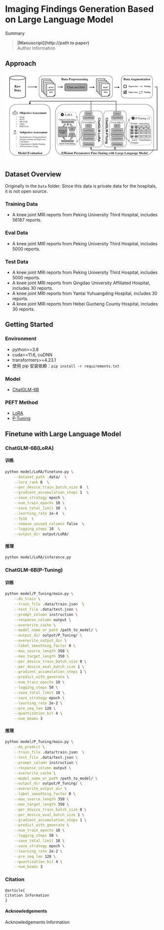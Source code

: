 # Imaging Findings Generation Based on Large Language Model

Summary

>**[Manuscript](http://path to paper)** \
> Author Information


## Approach
![图片描述](examples/DeepLearning_Workflow.png)

## Dataset Overview
Originally in the `Data` folder. Since this data is private data for the hospitals, it is not open source.

### Training Data
- A knee joint MRI reports from Peking University Third Hospital, includes 56187 reports.

### Eval Data
- A knee joint MRI reports from Peking University Third Hospital, includes 5000 reports.

### Test Data
- A knee joint MRI reports from Peking University Third Hospital, includes 5000 reports.
- A knee joint MRI reports from Qingdao University Affiliated Hospital, includes 30 reports.
- A knee joint MRI reports from Yantai Yuhuangding Hospital, includes 30 reports.
- A knee joint MRI reports from Hebei Gucheng County Hospital, includes 30 reports.

## Getting Started
### Environment
- python>=3.8
- cuda>=11.6, cuDNN
- transformers>=4.23.1
- 使用 pip 安装依赖：`pip install -r requirements.txt`

### Model
- [ChatGLM-6B](https://huggingface.co/THUDM/chatglm-6b)

### PEFT Method
- [LoRA](https://arxiv.org/abs/2106.09685)
- [P-Tuning](https://arxiv.org/abs/2110.07602)


## Finetune with Large Language Model

### ChatGLM-6B(LoRA)
#### 训练

```bash
python model/LoRA/finetune.py \
    --dataset_path .data/  \
    --lora_rank 8  \
    --per_device_train_batch_size 8  \
    --gradient_accumulation_steps 1  \
    --save_strategy epoch \
    --num_train_epochs 10 \
    --save_total_limit 10  \
    --learning_rate 1e-4  \
    --fp16  \
    --remove_unused_columns false  \
    --logging_steps 10  \
    --output_dir output/LoRA/
```
#### 推理
```bash
python model/LoRA/inference.py
```

### ChatGLM-6B(P-Tuning)
#### 训练
```bash
python model/P_Tuning/main.py \
    --do_train \
    --train_file .data/train.json  \
    --test_file .data/test.json \
    --prompt_column instruction \
    --response_column output \
    --overwrite_cache \
    --model_name_or_path /path_to_model/ \
    --output_dir output/P_Tuning/ \
    --overwrite_output_dir \
    --label_smoothing_factor 0 \
    --max_source_length 350 \
    --max_target_length 350 \
    --per_device_train_batch_size 8 \
    --per_device_eval_batch_size 1 \
    --gradient_accumulation_steps 1 \
    --predict_with_generate \
    --num_train_epochs 10 \
    --logging_steps 50 \
    --save_total_limit 10 \
    --save_strategy epoch \
    --learning_rate 2e-2 \
    --pre_seq_len 128 \
    --quantization_bit 4 \
    --num_beams 3
```
#### 推理
```bash
python model/P_Tuning/main.py \
    --do_predict \
    --train_file .data/train.json  \
    --test_file .data/test.json \
    --prompt_column instruction \
    --response_column output \
    --overwrite_cache \
    --model_name_or_path /path_to_model/ \
    --output_dir output/P_Tuning/ \
    --overwrite_output_dir \
    --label_smoothing_factor 0 \
    --max_source_length 350 \
    --max_target_length 350 \
    --per_device_train_batch_size 8 \
    --per_device_eval_batch_size 1 \
    --gradient_accumulation_steps 1 \
    --predict_with_generate \
    --num_train_epochs 10 \
    --logging_steps 50 \
    --save_total_limit 10 \
    --save_strategy epoch \
    --learning_rate 2e-2 \
    --pre_seq_len 128 \
    --quantization_bit 4 \
    --num_beams 3
```

### Citation

```
@article{
Citation Information
}
```

#### Acknowledgements

Acknowledgements Information
